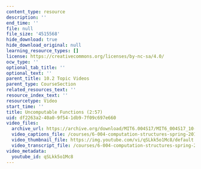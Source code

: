 ```yaml
---
content_type: resource
description: ''
end_time: ''
file: null
file_size: '4515568'
hide_download: true
hide_download_original: null
learning_resource_types: []
license: https://creativecommons.org/licenses/by-nc-sa/4.0/
ocw_type: ''
optional_tab_title: ''
optional_text: ''
parent_title: 10.2 Topic Videos
parent_type: CourseSection
related_resources_text: ''
resource_index_text: ''
resourcetype: Video
start_time: ''
title: Uncomputable Functions (2:57)
uid: df2263a2-40a0-9f54-1db9-7f09c697e660
video_files:
  archive_url: https://archive.org/download/MIT6.004S17/MIT6_004S17_10-02-07_300k.mp4
  video_captions_file: /courses/6-004-computation-structures-spring-2017/906169a82b2059d0a755aa239c7eddeb_qSLkk5o1Mc8.vtt
  video_thumbnail_file: https://img.youtube.com/vi/qSLkk5o1Mc8/default.jpg
  video_transcript_file: /courses/6-004-computation-structures-spring-2017/8b55bf530030cec033f034f1577a4389_qSLkk5o1Mc8.pdf
video_metadata:
  youtube_id: qSLkk5o1Mc8
---
```

